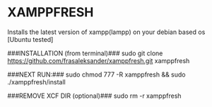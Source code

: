 # XAMPPFRESH #
Installs the latest version of xampp(lampp) on your debian based os [Ubuntu tested]

###INSTALLATION (from terminal)###
sudo git clone https://github.com/frasaleksander/xamppfresh.git xamppfresh

###NEXT RUN:###
sudo chmod 777 -R xamppfresh && sudo ./xamppfresh/install

###REMOVE XCF DIR (optional)###
sudo rm -r xamppfresh


